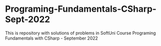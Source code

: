 # Programing-Fundamentals-CSharp-Sept-2022
This is repository with solutions of problems in SoftUni Course Programing Fundamentals with CSharp - September 2022
